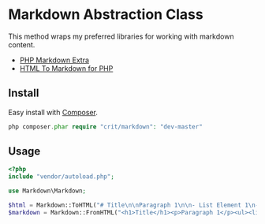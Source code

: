 # Markdown Abstraction Class

This method wraps my preferred libraries for working with markdown content.

- [PHP Markdown Extra](http://michelf.ca/projects/php-markdown/extra/)
- [HTML To Markdown for PHP](https://github.com/nickcernis/html-to-markdown)

## Install

Easy install with [Composer](http://getcomposer.org/).

```php
php composer.phar require "crit/markdown": "dev-master"
```

## Usage

```php
<?php
include "vendor/autoload.php";

use Markdown\Markdown;

$html = Markdown::ToHTML("# Title\n\nParagraph 1\n\n- List Element 1\n- List Element 2\n\n");
$markdown = Markdown::FromHTML("<h1>Title</h1><p>Paragraph 1</p><ul><li>List Element 1</li><li>List Element 2</li></ul>");
```
